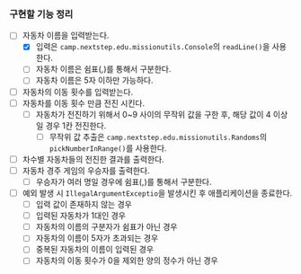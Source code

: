 ### 구현할 기능 정리

- [ ] 자동차 이름을 입력받는다.
    - [x] 입력은 `camp.nextstep.edu.missionutils.Console`의 `readLine()`을 사용한다.
    - [ ] 자동차 이름은 쉼표(,)를 통해서 구분한다.
    - [ ] 자동차 이름은 5자 이하만 가능하다.
- [ ] 자동차의 이동 횟수를 입력받는다.
- [ ] 자동차를 이동 횟수 만큼 전진 시킨다.
    - [ ] 자동차가 전진하기 위해서 0~9 사이의 무작위 값을 구한 후, 해당 값이 4 이상일 경우 1칸 전진한다.
        - [ ] 무작위 값 추출은 `camp.nextstep.edu.missionutils.Randoms`의 `pickNumberInRange()`를 사용한다.
- [ ] 차수별 자동차들의 전진한 결과를 출력한다.
- [ ] 자동차 경주 게임의 우승자를 출력한다.
    - [ ] 우승자가 여러 명일 경우에 쉼표(,)를 통해서 구분한다.
- [ ] 예외 발생 시 `IllegalArgumentExceptio`을 발생시킨 후 애플리케이션을 종료한다.
    - [ ] 입력 값이 존재하지 않는 경우
    - [ ] 입력된 자동차가 1대인 경우
    - [ ] 자동차의 이름의 구분자가 쉼표가 아닌 경우
    - [ ] 자동차의 이름이 5자가 초과되는 경우
    - [ ] 중복된 자동차의 이름이 입력된 경우
    - [ ] 자동차의 이동 횟수가 0을 제외한 양의 정수가 아닌 경우